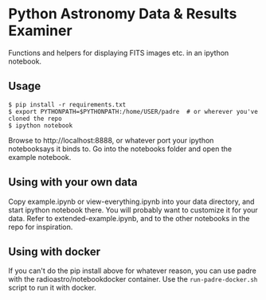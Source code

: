 
Python Astronomy Data & Results Examiner
========================================

Functions and helpers for displaying FITS images etc. in an ipython notebook.


Usage
-----

```
$ pip install -r requirements.txt
$ export PYTHONPATH=$PYTHONPATH:/home/USER/padre  # or wherever you've cloned the repo
$ ipython notebook
```

Browse to http://localhost:8888, or whatever port your ipython notebooksays it binds to. Go into the 
notebooks folder and open the example notebook.

Using with your own data
------------------------

Copy example.ipynb or view-everything.ipynb into your data directory, and start ipython notebook there. You will probably want to customize it for your data. Refer to extended-example.ipynb, and to the other notebooks in the repo for inspiration.

Using with docker
-----------------

If you can't do the pip install above for whatever reason, you can use padre with the radioastro/notebookdocker container. Use the ```run-padre-docker.sh``` script to run it with docker.

